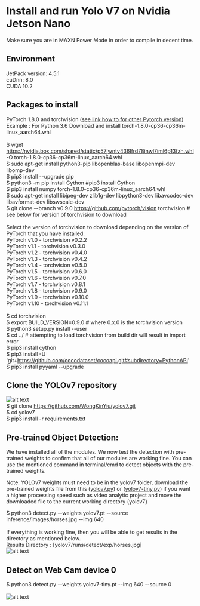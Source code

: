 # Install and run Yolo V7 on Nvidia Jetson Nano
Make sure you are in MAXN Power Mode in order to compile in decent time.<br/>

## Environment <br/>

JetPack version: 4.5.1 <br/>
cuDnn: 8.0 <br/>
CUDA 10.2 <br/>
## Packages to install <br/>

PyTorch 1.8.0 and torchvision ([see link how to for other Pytorch version](https://forums.developer.nvidia.com/t/pytorch-for-jetson-version-1-11-now-available/72048)) <br/>
Example : For Python 3.6 Download and install torch-1.8.0-cp36-cp36m-linux_aarch64.whl <br/> <br/>
$ wget https://nvidia.box.com/shared/static/p57jwntv436lfrd78inwl7iml6p13fzh.whl -O torch-1.8.0-cp36-cp36m-linux_aarch64.whl<br/>
$ sudo apt-get install python3-pip libopenblas-base libopenmpi-dev libomp-dev<br/>
$ pip3 install --upgrade pip <br/>
$ python3 -m pip install Cython #pip3 install Cython<br/>
$ pip3 install numpy torch-1.8.0-cp36-cp36m-linux_aarch64.whl<br/>
$ sudo apt-get install libjpeg-dev zlib1g-dev libpython3-dev libavcodec-dev libavformat-dev libswscale-dev <br/> 
$ git clone --branch v0.9.0 https://github.com/pytorch/vision torchvision   # see below for version of torchvision to download <br/><br/> 
Select the version of torchvision to download depending on the version of PyTorch that you have installed:<br/>
PyTorch v1.0 - torchvision v0.2.2<br/> 
PyTorch v1.1 - torchvision v0.3.0<br/> 
PyTorch v1.2 - torchvision v0.4.0<br/> 
PyTorch v1.3 - torchvision v0.4.2<br/> 
PyTorch v1.4 - torchvision v0.5.0<br/> 
PyTorch v1.5 - torchvision v0.6.0<br/> 
PyTorch v1.6 - torchvision v0.7.0<br/> 
PyTorch v1.7 - torchvision v0.8.1<br/> 
PyTorch v1.8 - torchvision v0.9.0<br/> 
PyTorch v1.9 - torchvision v0.10.0<br/> 
PyTorch v1.10 - torchvision v0.11.1<br/> <br/> 
$ cd torchvision <br/> 
$ export BUILD_VERSION=0.9.0  # where 0.x.0 is the torchvision version  <br/> 
$ python3 setup.py install --user <br/> 
$ cd ../  # attempting to load torchvision from build dir will result in import error <br/> 
$ pip3 install cython  <br/>
$ pip3 install -U 'git+https://github.com/cocodataset/cocoapi.git#subdirectory=PythonAPI' <br/>
$ pip3 install pyyaml --upgrade <br/>

## Clone the YOLOv7 repository<br/>
![alt text](https://github.com/WongKinYiu/yolov7/raw/main/figure/performance.png)<br/>
$ git clone https://github.com/WongKinYiu/yolov7.git <br/>
$ cd yolov7 <br/>
$ pip3 install -r requirements.txt <br/>

## Pre-trained Object Detection:

We have installed all of the modules. We now test the detection with pre-trained weights to confirm that all of our modules are working fine. You can use the mentioned command in terminal/cmd to detect objects with the pre-trained weights. <br/>

Note: YOLOv7 weights must need to be in the yolov7 folder, download the pre-trained weights file from this ([yolov7.py](https://github.com/WongKinYiu/yolov7/releases/download/v0.1/yolov7.pt)) or ([yolov7-tiny.py](https://github.com/WongKinYiu/yolov7/releases/download/v0.1/yolov7-tiny.pt)) if you want a higher processing speed such as video analytic project and move the downloaded file to the current working directory {yolov7} <br/>

$ python3 detect.py --weights yolov7.pt --source inference/images/horses.jpg --img 640 <br/><br/>
If everything is working fine, then you will be able to get results in the directory as mentioned below.<br/>
Results Directory : [yolov7/runs/detect/exp/horses.jpg] <br/>
![alt text](https://github.com/theerawatramchuen/Install-Yolo-V7-on-Jetson-Nano/blob/main/horses.jpg)<br/>


## Detect on Web Cam device 0
$ python3 detect.py --weights yolov7-tiny.pt --img 640 --source 0 <br/><br/>
![alt text](https://github.com/theerawatramchuen/Install-Yolo-V7-on-Jetson-Nano/blob/main/webcam_dev_0.jpg)<br/>


